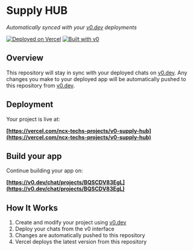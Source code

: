 # Supply HUB

*Automatically synced with your [v0.dev](https://v0.dev) deployments*

[![Deployed on Vercel](https://img.shields.io/badge/Deployed%20on-Vercel-black?style=for-the-badge&logo=vercel)](https://vercel.com/ncx-techs-projects/v0-supply-hub)
[![Built with v0](https://img.shields.io/badge/Built%20with-v0.dev-black?style=for-the-badge)](https://v0.dev/chat/projects/BQSCDV83EgL)

## Overview

This repository will stay in sync with your deployed chats on [v0.dev](https://v0.dev).
Any changes you make to your deployed app will be automatically pushed to this repository from [v0.dev](https://v0.dev).

## Deployment

Your project is live at:

**[https://vercel.com/ncx-techs-projects/v0-supply-hub](https://vercel.com/ncx-techs-projects/v0-supply-hub)**

## Build your app

Continue building your app on:

**[https://v0.dev/chat/projects/BQSCDV83EgL](https://v0.dev/chat/projects/BQSCDV83EgL)**

## How It Works

1. Create and modify your project using [v0.dev](https://v0.dev)
2. Deploy your chats from the v0 interface
3. Changes are automatically pushed to this repository
4. Vercel deploys the latest version from this repository